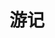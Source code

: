 ---
title: "游记"
description: "旅行见闻"
weight: 1
style:
    background: "#779d2a"
    color: "#fff"
---